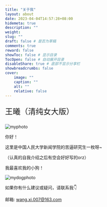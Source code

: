 ```yaml
---
title: "关于我"
layout: about
date: 2023-04-04T14:57:28+08:00
hidemeta: true
description: ""
weight:
slug: ""
draft: false # 是否为草稿
comments: true
reward: false
showToc: false # 显示目录
TocOpen: false # 自动展开目录
disableShare: true # 底部不显示分享栏
showbreadcrumbs: false
cover:
    image: ""
    caption: ""
    alt: ""
    relative: false
---
```




<p style="font-size: 25px;">王曦（清纯女大版）</p>

![myphoto](https://wx2.sinaimg.cn/mw2000/006TjNXGly1hb0hy1dco1j32ex1neqv6.jpg)

你好！<br/>

这里是中国人民大学新闻学院的苦逼研究生一枚呀~<br/>

（认真的自我介绍之后有空会好好写的orz）<br/>

我最喜欢我的小狗！<br/>

![mydogphoto](https://wx4.sinaimg.cn/mw2000/006TjNXGly1hb0ii28cv3j32j71qchdt.jpg)

如果你有什么建议或疑问，请联系我👇<br/>

邮箱: wang.xi.007@163.com

